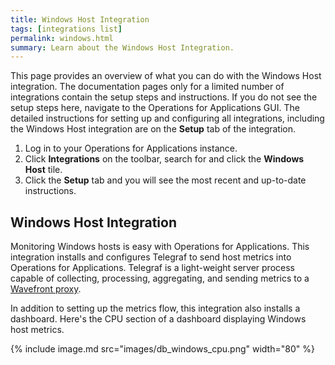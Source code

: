 ```yaml
---
title: Windows Host Integration
tags: [integrations list]
permalink: windows.html
summary: Learn about the Windows Host Integration.
---
```


This page provides an overview of what you can do with the Windows Host integration. The documentation pages only for a limited number of integrations contain the setup steps and instructions. If you do not see the setup steps here, navigate to the Operations for Applications GUI. The detailed instructions for setting up and configuring all integrations, including the Windows Host integration are on the **Setup** tab of the integration.

1. Log in to your Operations for Applications instance. 
2. Click **Integrations** on the toolbar, search for and click the **Windows Host** tile. 
3. Click the **Setup** tab and you will see the most recent and up-to-date instructions.

## Windows Host Integration

Monitoring Windows hosts is easy with Operations for Applications. This integration installs and configures Telegraf to send host metrics
into Operations for Applications. Telegraf is a light-weight server process capable of collecting, processing, aggregating, and sending metrics to a [Wavefront proxy](https://docs.wavefront.com/proxies.html).

In addition to setting up the metrics flow, this integration also installs a dashboard. Here's the CPU section of a dashboard displaying Windows host metrics.

{% include image.md src="images/db_windows_cpu.png" width="80" %}





